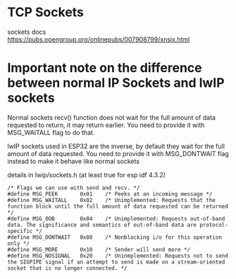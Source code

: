 # TCP Sockets
sockets docs https://pubs.opengroup.org/onlinepubs/007908799/xnsix.html








# Important note on the difference between normal IP Sockets and lwIP sockets
Normal sockets recv() function does not wait for the full amount of data requested to return, it may return earlier. 
You need to provide it with MSG_WAITALL flag to do that.

lwIP sockets used in ESP32 are the inverse, by default they wait for the full amount of data requested.
You need to provide it with MSG_DONTWAIT flag instead to make it behave like normal sockets


details in lwip/sockets.h (at least true for esp idf 4.3.2)

```
/* Flags we can use with send and recv. */
#define MSG_PEEK       0x01    /* Peeks at an incoming message */
#define MSG_WAITALL    0x02    /* Unimplemented: Requests that the function block until the full amount of data requested can be returned */
#define MSG_OOB        0x04    /* Unimplemented: Requests out-of-band data. The significance and semantics of out-of-band data are protocol-specific */
#define MSG_DONTWAIT   0x08    /* Nonblocking i/o for this operation only */
#define MSG_MORE       0x10    /* Sender will send more */
#define MSG_NOSIGNAL   0x20    /* Uninmplemented: Requests not to send the SIGPIPE signal if an attempt to send is made on a stream-oriented socket that is no longer connected. */
```
